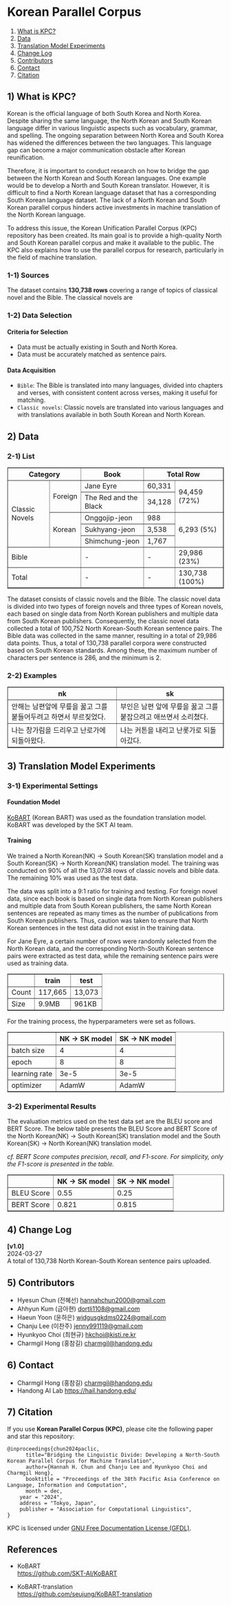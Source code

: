 # Korean Parallel Corpus
1) [What is KPC?](#one)   
2) [Data](#two)   
3) [Translation Model Experiments](#three)   
4) [Change Log](#four)   
5) [Contributors](#five)
6) [Contact](#six)
7) [Citation](#seven)

<a name="one"></a>
## **1) What is KPC?**

Korean is the official language of both South Korea and North Korea. Despite sharing the same language, the North Korean and South Korean language differ in various linguistic aspects such as vocabulary, grammar, and spelling. The ongoing separation between North Korea and South Korea has widened the differences between the two languages. This language gap can become a major communication obstacle after Korean reunification. 

Therefore, it is important to conduct research on how to bridge the gap between the North Korean and South Korean languages. One example would be to develop a North and South Korean translator. However, it is difficult to find a North Korean language dataset that has a corresponding South Korean language dataset. The lack of a North Korean and South Korean parallel corpus hinders active investments in machine translation of the North Korean language. 

To address this issue, the Korean Unification Parallel Corpus (KPC) repository has been created. Its main goal is to provide a high-quality North and South Korean parallel corpus and make it available to the public. The KPC also explains how to use the parallel corpus for research, particularly in the field of machine translation. 

### **1-1) Sources**

The dataset contains **130,738 rows** covering a range of topics of classical novel and the Bible. The classical novels are

### **1-2) Data Selection**
#### **Criteria for Selection**
- Data must be actually existing in South and North Korea.
- Data must be accurately matched as sentence pairs.

#### **Data Acquisition**
- `Bible`: The Bible is translated into many languages, divided into chapters and verses, with consistent content across verses, making it useful for matching.
- `Classic novels`: Classic novels are translated into various languages and with translations available in both South Korean and North Korean.

<a name="two"></a>
## **2) Data**
### **2-1) List**

<table border="1" width="80%">
  <tr>
    <th colspan="2">Category</th>
    <th>Book</th>
    <th colspan="2">Total Row</th>
  </tr>
  <tr>
    <td rowspan="5">Classic Novels</td>
    <td rowspan="2">Foreign</td>
    <td>Jane Eyre</td>
    <td>60,331</td>
    <td rowspan="2">94,459 (72%)</td>
  </tr>
  <tr>
    <td>The Red and the Black</td>
    <td>34,128</td>
  </tr>
  <tr>
    <td rowspan="3">Korean</td>
    <td>Onggojip-jeon</td>
    <td>988</td>
    <td rowspan="3">6,293 (5%)</td>
  </tr>
  <tr>
    <td>Sukhyang-jeon</td>
    <td>3,538</td>
  </tr>
  <tr>
    <td>Shimchung-jeon</td>
    <td>1,767</td>
  </tr>
  <tr>
    <td colspan="2">Bible</td>
    <td>-</td>
    <td>-</td>
    <td>29,986 (23%)</td>
  </tr>
    <td colspan="2">Total</td>
    <td>-</td>
    <td>-</td>
    <td>130,738 (100%)</td>
  </tr>
</table>

The dataset consists of classic novels and the Bible. The classic novel data is divided into two types of foreign novels and three types of Korean novels, each based on single data from North Korean publishers and multiple data from South Korean publishers. Consequently, the classic novel data collected a total of 100,752 North Korean-South Korean sentence pairs. The Bible data was collected in the same manner, resulting in a total of 29,986 data points. Thus, a total of 130,738 parallel corpora were constructed based on South Korean standards. Among these, the maximum number of characters per sentence is 286, and the minimum is 2.

### **2-2) Examples**
<table border="1">
  <tr>
    <th>nk</th>
    <th>sk</th>
  </tr>
  <tr>
    <td>안해는 남편앞에 무릎을 꿇고 그를 붙들어두려고 하면서 부르짖었다.
    </td>
    <td>부인은 남편 앞에 무릎을 꿇고 그를 붙잡으려고 애쓰면서 소리쳤다.
    </td>
  </tr>
  <tr>
    <td>나는 창가림을 드리우고 난로가에 되돌아왔다.
    </td>
    <td>나는 커튼을 내리고 난롯가로 되돌아갔다.
    </td>
  </tr>
</table>

<a name="three"></a>
## **3) Translation Model Experiments**
### **3-1) Experimental Settings**
#### **Foundation Model**
[KoBART](https://github.com/seujung/KoBART-translation) (Korean BART) was used as the foundation translation model. KoBART was developed by the SKT AI team.

#### **Training**
We trained a North Korean(NK) → South Korean(SK)  translation model and a South Korean(SK) → North Korean(NK) translation model. The training was conducted on 90% of all the 13,0738 rows of classic novels and bible data. The remaining 10% was used as the test data. 

The data was split into a 9:1 ratio for training and testing. For foreign novel data, since each book is based on single data from North Korean publishers and multiple data from South Korean publishers, the same North Korean sentences are repeated as many times as the number of publications from South Korean publishers. Thus, caution was taken to ensure that North Korean sentences in the test data did not exist in the training data. 

For Jane Eyre, a certain number of rows were randomly selected from the North Korean data, and the corresponding North-South Korean sentence pairs were extracted as test data, while the remaining sentence pairs were used as training data.

<table border="1">
  <tr>
    <th></th>
    <th>train</th>
    <th>test</th>
  </tr>
  <tr>
    <td>Count</td>
    <td>117,665</td>
    <td>13,073</td>
  </tr>
  <tr>
    <td>Size</td>
    <td>9.9MB</td>
    <td>961KB</td>
</table>

For the training process, the hyperparameters were set as follows. 

<table border="1">
  <tr>
    <th></th>
    <th>NK → SK model</th>
    <th>SK → NK model</th>
  </tr>
  <tr>
    <td>batch size</td>
    <td>4</td>
    <td>4</td>
  </tr>
  <tr>
    <td>epoch</td>
    <td>8</td>
    <td>8</td>
  </tr>
  <tr>
    <td>learning rate</td>
    <td>3e-5</td>
    <td>3e-5</td>
  </tr>
  <tr>
    <td>optimizer</td>
    <td>AdamW</td>
    <td>AdamW</td>
  </tr>
</table>

### **3-2) Experimental Results**
The evaluation metrics used on the test data set are the BLEU score and BERT Score. The below table presents the BLEU Score and BERT Score of the North Korean(NK) → South Korean(SK) translation model and the South Korean(SK) → North Korean(NK) translation model.

*cf. BERT Score computes precision, recall, and F1-score. For simplicity, only the F1-score is presented in the table.*

<table border="1">
  <tr>
    <th></th>
    <th>NK → SK model</th>
    <th>SK → NK model</th>
  </tr>
  <tr>
    <td>BLEU Score</td>
    <td>0.55</td>
    <td>0.25</td>
  </tr>
  <tr>
    <td>BERT Score</td>
    <td>0.821</td>
    <td>0.815</td>
  </tr>

</table>


<a name="four"></a>
## 4) Change Log
**[v1.0]**\
2024-03-27\
A total of 130,738 North Korean-South Korean sentence pairs uploaded.

<a name="five"></a>
## 5) Contributors
- Hyesun Chun (전혜선) hannahchun2000@gmail.com
- Ahhyun Kum (금아현) dortli1108@gmail.com
- Haeun Yoon (윤하은) wjdgusgkdms0224@gmail.com
- Chanju Lee (이찬주) jenny991119@gmail.com
- Hyunkyoo Choi (최현규) hkchoi@kisti.re.kr
- Charmgil Hong (홍참길) charmgil@handong.edu

<a name="six"></a>
## 6) Contact
- Charmgil Hong (홍참길) charmgil@handong.edu
- Handong AI Lab https://hail.handong.edu/

<a name="seven"></a>
## 7) Citation
If you use **Korean Parallel Corpus (KPC)**, please cite the following paper and star this repository:

```
@inproceedings{chun2024paclic,
      title="Bridging the Linguistic Divide: Developing a North-South Korean Parallel Corpus for Machine Translation", 
      author={Hannah H. Chun and Chanju Lee and Hyunkyoo Choi and Charmgil Hong},
      booktitle = "Proceedings of the 38th Pacific Asia Conference on Language, Information and Computation",
      month = dec,
    year = "2024",
    address = "Tokyo, Japan",
    publisher = "Association for Computational Linguistics",
}
```

KPC is licensed under [GNU Free Documentation License (GFDL)](https://www.gnu.org/licenses/fdl-1.3.html).



## References
- KoBART\
https://github.com/SKT-AI/KoBART

- KoBART-translation\
https://github.com/seujung/KoBART-translation
